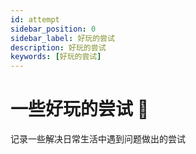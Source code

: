 ```yaml
---
id: attempt
sidebar_position: 0
sidebar_label: 好玩的尝试
description: 好玩的尝试
keywords: [好玩的尝试]
---
```

# 一些好玩的尝试 🔮

记录一些解决日常生活中遇到问题做出的尝试